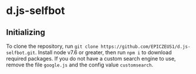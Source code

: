 # d.js-selfbot
## Initializing
To clone the repository, run `git clone https://github.com/EPICZEUS1/d.js-selfbot.git`.
Install node v7.6 or greater, then run `npm i` to download required packages.
If you do not have a custom search engine to use, remove the file `google.js` and the config value `customsearch`.